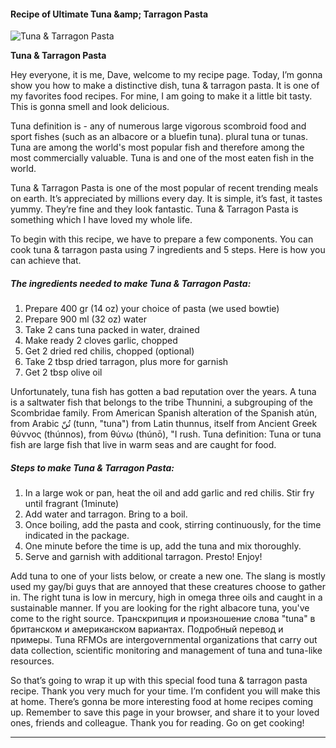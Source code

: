             

#### Recipe of Ultimate Tuna &amp;amp; Tarragon Pasta

![Tuna &amp; Tarragon Pasta](https://img-global.cpcdn.com/recipes/c5d0be0eedcc2827/751x532cq70/tuna-tarragon-pasta-recipe-main-photo.jpg)

**Tuna &amp; Tarragon Pasta**

Hey everyone, it is me, Dave, welcome to my recipe page. Today, I’m gonna show you how to make a distinctive dish, tuna & tarragon pasta. It is one of my favorites food recipes. For mine, I am going to make it a little bit tasty. This is gonna smell and look delicious.

Tuna definition is - any of numerous large vigorous scombroid food and sport fishes (such as an albacore or a bluefin tuna). plural tuna or tunas. Tuna are among the world's most popular fish and therefore among the most commercially valuable. Tuna is and one of the most eaten fish in the world.

Tuna & Tarragon Pasta is one of the most popular of recent trending meals on earth. It’s appreciated by millions every day. It is simple, it’s fast, it tastes yummy. They’re fine and they look fantastic. Tuna & Tarragon Pasta is something which I have loved my whole life.

To begin with this recipe, we have to prepare a few components. You can cook tuna & tarragon pasta using 7 ingredients and 5 steps. Here is how you can achieve that.

##### The ingredients needed to make Tuna & Tarragon Pasta:

1.  Prepare 400 gr (14 oz) your choice of pasta (we used bowtie)
2.  Prepare 900 ml (32 oz) water
3.  Take 2 cans tuna packed in water, drained
4.  Make ready 2 cloves garlic, chopped
5.  Get 2 dried red chilis, chopped (optional)
6.  Take 2 tbsp dried tarragon, plus more for garnish
7.  Get 2 tbsp olive oil

Unfortunately, tuna fish has gotten a bad reputation over the years. A tuna is a saltwater fish that belongs to the tribe Thunnini, a subgrouping of the Scombridae family. From American Spanish alteration of the Spanish atún, from Arabic تُنّ‎ (tunn, "tuna") from Latin thunnus, itself from Ancient Greek θύννος (thúnnos), from θύνω (thúnō), "I rush. Tuna definition: Tuna or tuna fish are large fish that live in warm seas and are caught for food.

##### Steps to make Tuna & Tarragon Pasta:

1.  In a large wok or pan, heat the oil and add garlic and red chilis. Stir fry until fragrant (1minute)
2.  Add water and tarragon. Bring to a boil.
3.  Once boiling, add the pasta and cook, stirring continuously, for the time indicated in the package.
4.  One minute before the time is up, add the tuna and mix thoroughly.
5.  Serve and garnish with additional tarragon. Presto! Enjoy!

Add tuna to one of your lists below, or create a new one. The slang is mostly used my gay/bi guys that are annoyed that these creatures choose to gather in. The right tuna is low in mercury, high in omega three oils and caught in a sustainable manner. If you are looking for the right albacore tuna, you've come to the right source. Транскрипция и произношение слова "tuna" в британском и американском вариантах. Подробный перевод и примеры. Tuna RFMOs are intergovernmental organizations that carry out data collection, scientific monitoring and management of tuna and tuna-like resources.

So that’s going to wrap it up with this special food tuna & tarragon pasta recipe. Thank you very much for your time. I’m confident you will make this at home. There’s gonna be more interesting food at home recipes coming up. Remember to save this page in your browser, and share it to your loved ones, friends and colleague. Thank you for reading. Go on get cooking!

* * *